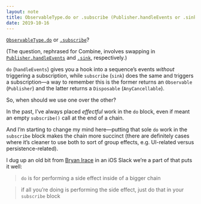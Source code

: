 ```yaml
---
layout: note
title: ObservableType.do‌ or .subscribe (Publisher.handleEvents or .sink)?
date: 2019-10-16
---
```


[`ObservableType.do`](https://github.com/ReactiveX/RxSwift/blob/9b31a15520306b073cb9d46456f64826c1d6dcab/RxSwift/Observables/Do.swift#L10-L48)‌ or [`.subscribe`](https://github.com/ReactiveX/RxSwift/blob/9b31a15520306b073cb9d46456f64826c1d6dcab/RxSwift/ObservableType%2BExtensions.swift#L29-L84)?

(The question, rephrased for Combine, involves swapping in [`Publisher.handleEvents`](https://developer.apple.com/documentation/combine/publisher/3204713-handleevents) and [`.sink`](https://developer.apple.com/documentation/combine/publisher/3343978-sink), respectively.)

`do` (`handleEvents`) gives you a hook into a sequence’s events _without_ triggering a subscription, while `subscribe` (`sink`) does the same and triggers a subscription—a way to remember this is the former returns an `Observable` (`Publisher`) and the latter returns a `Disposable` (`AnyCancellable`).

So, when should we use one over the other?

In the past, I’ve always placed _effectful_ work in the `do` block, even if meant an empty `subscribe()` call at the end of a chain.

And I’m starting to change my mind here—putting that sole `do` work in the `subscribe` block makes the chain more succinct (there are definitely cases where it’s cleaner to use both to sort of group effects, e.g. UI-related versus persistence-related).

I dug up an old bit from [Bryan Irace](https://twitter.com/irace) in an iOS Slack we’re a part of that puts it well:

> `do` is for performing a side effect inside of a bigger chain

> if all you’re doing is performing the side effect, just do that in your `subscribe` block

